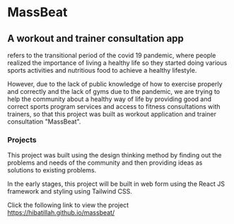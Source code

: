 # MassBeat
## A workout and trainer consultation app

refers to the transitional period of the covid 19 pandemic, where people realized the importance of living a healthy life so they started doing various sports activities and nutritious food to achieve a healthy lifestyle. 

However, due to the lack of public knowledge of how to exercise properly and correctly and the lack of gyms due to the pandemic, we are trying to help the community about a healthy way of life by providing good and correct sports program services and access to fitness consultations with trainers, so that this project was built as workout application and trainer consultation "MassBeat".

### Projects

This project was built using the design thinking method by finding out the problems and needs of the community and then providing ideas as solutions to existing problems.

In the early stages, this project will be built in web form using the React JS framework and styling using Tailwind CSS.

Click the following link to view the project https://hibatillah.github.io/massbeat/
